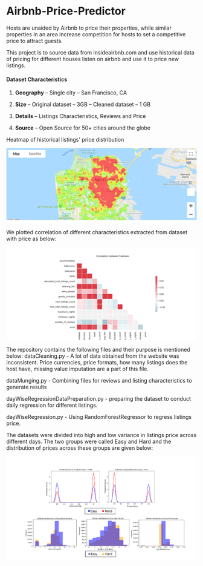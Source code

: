 # Airbnb-Price-Predictor

Hosts are unaided by Airbnb to price their properties, while similar properties in an area increase competition for hosts to set a competitive price to attract guests.

This project is to source data from insideairbnb.com and use historical data of pricing for different houses listen on airbnb and use it to price new listings.

#### Dataset Characteristics

1) **Geography** – Single city – San Francisco, CA

2) **Size** – Original dataset – 3GB
             – Cleaned dataset – 1 GB

3) **Details** – Listings Characteristics, Reviews and Price

4) **Source** – Open Source for 50+ cities around the globe

Heatmap of historical listings' price distribution

![Heatmap_training](/images/heatmap_train.png)

We plotted correlation of different characteristics extracted from dataset with price as below:

![Parameter Correlation](/Plot1.png)

The repository contains the following files and their purpose is mentioned below:
dataCleaning.py - A lot of data obtained from the website was inconsistent. Price currencies, price formats, how many listings does the host have, missing value imputation are a part of this file.

dataMunging.py - Combining files for reviews and listing characteristics to generate results

dayWiseRegressionDataPreparation.py - preparing the dataset to conduct daily regression for different listings.

dayWiseRegression.py - Using RandomForestRegressor to regress listings price. 

The datasets were divided into high and low variance in listings price across different days. The two groups were called Easy and Hard and the distribution of prices across these groups are given below:

![Parameter Correlation](/Plot2.png)
